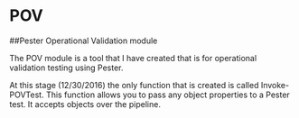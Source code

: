 # POV
##Pester Operational Validation module    

The POV module is a tool that I have created that is for operational validation testing using Pester.

At this stage (12/30/2016) the only function that is created  is called Invoke-POVTest. This function allows you to pass any object 
properties to a Pester test. It accepts objects over the pipeline.


 
 
